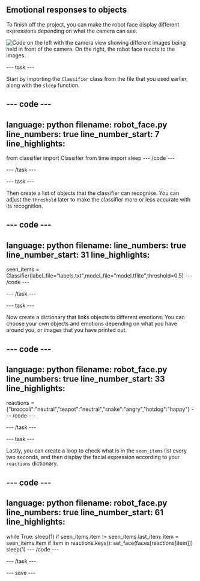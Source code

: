 ## Emotional responses to objects

To finish off the project, you can make the robot face display different expressions depending on what the camera can see.

![Code on the left with the camera view showing different images being held in front of the camera. On the right, the robot face reacts to the images.](images/completed_project.gif)

--- task ---

Start by importing the `Classifier` class from the file that you used earlier, along with the `sleep` function.

--- code ---
---
language: python filename: robot_face.py line_numbers: true line_number_start: 7
line_highlights:
---
from classifier import Classifier from time import sleep --- /code ---

--- /task ---

--- task ---

Then create a list of objects that the classifier can recognise. You can adjust the `threshold` later to make the classifier more or less accurate with its recognition.

--- code ---
---
language: python filename: line_numbers: true line_number_start: 31
line_highlights:
---

seen_items = Classifier(label_file="labels.txt",model_file="model.tflite",threshold=0.5) --- /code ---

--- /task ---

--- task ---

Now create a dictionary that links objects to different emotions. You can choose your own objects and emotions depending on what you have around you, or images that you have printed out.

--- code ---
---
language: python filename: robot_face.py line_numbers: true line_number_start: 33
line_highlights:
---

reactions = {"broccoli":"neutral","teapot":"neutral","snake":"angry","hotdog":"happy"} --- /code ---

--- /task ---

--- task ---

Lastly, you can create a loop to check what is in the `seen_items` list every two seconds, and then display the facial expression according to your `reactions` dictionary.

--- code ---
---
language: python filename: robot_face.py line_numbers: true line_number_start: 61
line_highlights:
---
while True: sleep(1) if seen_items.item != seen_items.last_item: item = seen_items.item if item in reactions.keys(): set_face(faces[reactions[item]]) sleep(1) --- /code ---

--- /task ---

--- save ---
